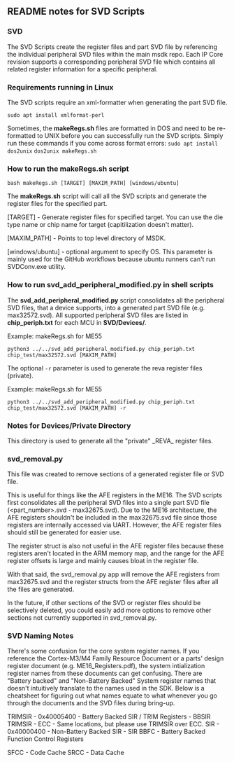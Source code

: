 ## README notes for SVD Scripts

### SVD

The SVD Scripts create the register files and part SVD file by referencing the individual peripheral SVD files within the main msdk repo. Each IP Core revision supports a corresponding peripheral SVD file which contains all related register information for a specific peripheral.

### Requirements running in Linux

The SVD scripts require an xml-formatter when generating the part SVD file.

`sudo apt install xmlformat-perl`

Sometimes, the **makeRegs.sh** files are formatted in DOS and need to be re-formatted to UNIX before you can successfully run the SVD scripts. Simply run these commands if you come across format errors:
`sudo apt install dos2unix`
`dos2unix makeRegs.sh`

### How to run the makeRegs.sh script

`bash makeRegs.sh [TARGET] [MAXIM_PATH] [windows/ubuntu]`

The **makeRegs.sh** script will call all the SVD scripts and generate the register files for the specified part.

[TARGET] - Generate register files for specified target. You can use the die type name or chip name for target (capitilization doesn't matter).

[MAXIM_PATH] - Points to top level directory of MSDK.

[windows/ubuntu] - optional argument to specify OS. This parameter is mainly used for the GitHub workflows because ubuntu runners can't run SVDConv.exe utility.

### How to run svd_add_peripheral_modified.py in shell scripts

The **svd_add_peripheral_modified.py** script consolidates all the peripheral SVD files, that a device supports, into a generated part SVD file (e.g. max32572.svd). All supported peripheral SVD files are listed in **chip_periph.txt** for each MCU in **SVD/Devices/**.

Example: makeRegs.sh for ME55

`python3 ../../svd_add_peripheral_modified.py chip_periph.txt chip_test/max32572.svd [MAXIM_PATH]`

The optional `-r` parameter is used to generate the reva register files (private).

Example: makeRegs.sh for ME55

`python3 ../../svd_add_peripheral_modified.py chip_periph.txt chip_test/max32572.svd [MAXIM_PATH] -r`

### Notes for Devices/Private Directory

This directory is used to generate all the "private" \_REVA\_ register files.

### svd_removal.py

This file was created to remove sections of a generated register file or SVD file.

This is useful for things like the AFE registers in the ME16. The SVD scripts first consolidates all the peripheral SVD files into a single part SVD file (<part_number>.svd - max32675.svd). Due to the ME16 architecture, the AFE registers shouldn't be included in the max32675.svd file since those registers are internally accessed via UART. However, the AFE register files should still be generated for easier use.

The register struct is also not useful in the AFE register files because these registers aren't located in the ARM memory map, and the range for the AFE register offsets is large and mainly causes bloat in the register file.

With that said, the svd_removal.py app will remove the AFE registers from max32675.svd and the register structs from the AFE register files after all the files are generated.

In the future, if other sections of the SVD or register files should be selectively deleted, you could easily add more options to remove other sections not currently supported in svd_removal.py.

### SVD Naming Notes

There's some confusion for the core system register names. If you reference the Cortex-M3/M4 Family Resource Document or a parts' design register document (e.g. ME16_Registers.pdf), the system intialization register names from these documents can get confusing. There are "Battery backed" and "Non-Battery Backed" System register names that doesn't intuitively translate to the names used in the SDK. Below is a cheatsheet for figuring out what names equate to what whenever you go through the documents and the SVD files during bring-up.

TRIMSIR - 0x40005400 - Battery Backed SIR / TRIM Registers - BBSIR
TRIMSIR - ECC - Same locations, but please use TRIMSIR over ECC.
SIR - 0x40000400 - Non-Battery Backed SIR - SIR
BBFC - Battery Backed Function Control Registers

SFCC - Code Cache
SRCC - Data Cache

